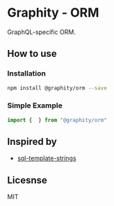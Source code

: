 # Graphity - ORM

GraphQL-specific ORM.

## How to use

### Installation

```bash
npm install @graphity/orm --save
```

### Simple Example

```typescript
import {  } from "@graphity/orm"
```

## Inspired by

- [sql-template-strings](https://github.com/felixfbecker/node-sql-template-strings)

## Licesnse

MIT
